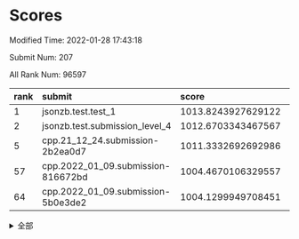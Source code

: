 # Scores

Modified Time: 2022-01-28 17:43:18

Submit Num: 207

All Rank Num: 96597

| rank |               submit               |       score        |       sigma        | pk_num |
| :--- | :--------------------------------- | :----------------- | :----------------- | :----- |
| 1    | jsonzb.test.test_1                 | 1013.8243927629122 | 0.8110498054872003 | 1869   |
| 2    | jsonzb.test.submission_level_4     | 1012.6703343467567 | 0.8012526019673145 | 1869   |
| 5    | cpp.21_12_24.submission-2b2ea0d7   | 1011.3332692692986 | 0.7624986414442614 | 1866   |
| 57   | cpp.2022_01_09.submission-816672bd | 1004.4670106329557 | 0.7156585077978289 | 1866   |
| 64   | cpp.2022_01_09.submission-5b0e3de2 | 1004.1299949708451 | 0.7186388288972251 | 1867   |


<details>
<summary>全部</summary>

| rank |                 submit                 |       score        |       sigma        | pk_num |
| :--- | :------------------------------------- | :----------------- | :----------------- | :----- |
| 1    | jsonzb.test.test_1                     | 1013.8243927629122 | 0.8110498054872003 | 1869   |
| 2    | jsonzb.test.submission_level_4         | 1012.6703343467567 | 0.8012526019673145 | 1869   |
| 3    | gobigger.level_3.submission_level_3_5  | 1011.8680013048984 | 0.769967600053712  | 1872   |
| 4    | gobigger.level_3.submission_level_3_13 | 1011.6753110718722 | 0.7699402691621308 | 1863   |
| 5    | cpp.21_12_24.submission-2b2ea0d7       | 1011.3332692692986 | 0.7624986414442614 | 1866   |
| 6    | gobigger.level_3.submission_level_3_9  | 1011.2903048944033 | 0.7571617488662581 | 1867   |
| 7    | gobigger.level_3.submission_level_3_2  | 1011.0245789311292 | 0.7531166243018592 | 1867   |
| 8    | gobigger.level_3.submission_level_3_25 | 1010.9505863373238 | 0.7649158648833377 | 1866   |
| 9    | gobigger.level_3.submission_level_3_21 | 1010.7671838017455 | 0.7505166633096733 | 1863   |
| 10   | gobigger.level_3.submission_level_3_31 | 1010.7615822758228 | 0.7875062571477918 | 1868   |
| 11   | gobigger.level_3.submission_level_3_27 | 1010.6840910111927 | 0.7571009086699447 | 1868   |
| 12   | gobigger.level_3.submission_level_3_0  | 1010.5470792059235 | 0.7599927943091316 | 1867   |
| 13   | gobigger.level_3.submission_level_3_42 | 1010.3434098371403 | 0.7697033839050318 | 1864   |
| 14   | gobigger.level_3.submission_level_3_39 | 1010.2958226234616 | 0.7669062187076681 | 1863   |
| 15   | gobigger.level_3.submission_level_3_32 | 1010.2112590172795 | 0.7722469148599603 | 1870   |
| 16   | gobigger.level_3.submission_level_3_8  | 1010.1907027601686 | 0.747648782694407  | 1873   |
| 17   | gobigger.level_3.submission_level_3_6  | 1010.1839813107143 | 0.7698796675975931 | 1869   |
| 18   | gobigger.level_3.submission_level_3_49 | 1010.0498216944346 | 0.7724822169899662 | 1868   |
| 19   | gobigger.level_3.submission_level_3_17 | 1010.0496923026561 | 0.7716776842713233 | 1868   |
| 20   | gobigger.level_3.submission_level_3_29 | 1009.965588744253  | 0.7839712078794663 | 1867   |
| 21   | gobigger.level_3.submission_level_3_34 | 1009.9602797524407 | 0.7683395183003007 | 1869   |
| 22   | gobigger.level_3.submission_level_3_47 | 1009.9295467587785 | 0.7491714561929295 | 1871   |
| 23   | gobigger.level_3.submission_level_3_15 | 1009.9273002912261 | 0.7526482263138449 | 1868   |
| 24   | gobigger.level_3.submission_level_3_26 | 1009.8926641042435 | 0.7463925007669993 | 1864   |
| 25   | gobigger.level_3.submission_level_3_16 | 1009.8713072751032 | 0.7564636716192065 | 1867   |
| 26   | gobigger.level_3.submission_level_3_7  | 1009.8550732018513 | 0.7531549550739549 | 1856   |
| 27   | gobigger.level_3.submission_level_3_10 | 1009.7957125121309 | 0.7531132088097667 | 1864   |
| 28   | gobigger.level_3.submission_level_3_43 | 1009.6992938740974 | 0.7635520778567599 | 1870   |
| 29   | gobigger.level_3.submission_level_3_28 | 1009.6630290856822 | 0.7413526779783469 | 1864   |
| 30   | gobigger.level_3.submission_level_3_40 | 1009.6350272002453 | 0.7554820279227197 | 1868   |
| 31   | gobigger.level_3.submission_level_3_11 | 1009.6194691183146 | 0.7604881689777345 | 1870   |
| 32   | gobigger.level_3.submission_level_3_20 | 1009.5991028568577 | 0.7565960421925173 | 1868   |
| 33   | gobigger.level_3.submission_level_3_19 | 1009.5577160210103 | 0.7481208318477741 | 1865   |
| 34   | gobigger.level_3.submission_level_3_18 | 1009.4544636006908 | 0.7768647140240933 | 1868   |
| 35   | gobigger.level_3.submission_level_3_45 | 1009.4181283274793 | 0.7759867938759417 | 1860   |
| 36   | gobigger.level_3.submission_level_3_35 | 1009.4173987712173 | 0.7646786464109748 | 1866   |
| 37   | gobigger.level_3.submission_level_3_36 | 1009.3480694328643 | 0.7384368818660343 | 1870   |
| 38   | gobigger.level_3.submission_level_3_3  | 1009.3403856211562 | 0.7626428134639781 | 1865   |
| 39   | gobigger.level_3.submission_level_3_4  | 1009.3297893977788 | 0.7526398343015731 | 1868   |
| 40   | gobigger.level_3.submission_level_3_12 | 1009.2437767101563 | 0.7559443382461716 | 1868   |
| 41   | gobigger.level_3.submission_level_3_14 | 1009.15466855042   | 0.7623774631983253 | 1867   |
| 42   | gobigger.level_3.submission_level_3_23 | 1009.1436770703136 | 0.7399152803933623 | 1869   |
| 43   | gobigger.level_3.submission_level_3_24 | 1009.116886502809  | 0.7457513683453436 | 1863   |
| 44   | gobigger.level_3.submission_level_3_1  | 1009.0533222573563 | 0.7510877646434988 | 1868   |
| 45   | gobigger.level_3.submission_level_3_30 | 1008.8882638632366 | 0.7381118603044982 | 1866   |
| 46   | gobigger.level_3.submission_level_3_38 | 1008.8769493693262 | 0.7546550437424137 | 1867   |
| 47   | gobigger.level_3.submission_level_3_22 | 1008.8570675456929 | 0.7497498354845888 | 1868   |
| 48   | gobigger.level_3.submission_level_3_44 | 1008.8481293973281 | 0.7450222996253848 | 1868   |
| 49   | gobigger.level_3.submission_level_3_37 | 1008.7720839864602 | 0.7356754989026073 | 1867   |
| 50   | gobigger.level_3.submission_level_3_46 | 1008.510368257638  | 0.7375562214205248 | 1868   |
| 51   | gobigger.level_3.submission_level_3_41 | 1008.3759897122841 | 0.7363545725252487 | 1863   |
| 52   | gobigger.level_3.submission_level_3_48 | 1008.3143482995678 | 0.7500589692238836 | 1863   |
| 53   | gobigger.level_3.submission_level_3_33 | 1007.9596993332142 | 0.7406351809726318 | 1869   |
| 54   | gobigger.level_1.submission_level_1_15 | 1004.7746661310372 | 0.7053424330872702 | 1868   |
| 55   | gobigger.level_1.submission_level_1_5  | 1004.5118963205232 | 0.7237956675084268 | 1864   |
| 56   | gobigger.level_1.submission_level_1_32 | 1004.4863957049718 | 0.7155809522821756 | 1865   |
| 57   | cpp.2022_01_09.submission-816672bd     | 1004.4670106329557 | 0.7156585077978289 | 1866   |
| 58   | gobigger.level_1.submission_level_1_6  | 1004.4083565626414 | 0.7131702821919743 | 1870   |
| 59   | gobigger.level_1.submission_level_1_0  | 1004.3378513267816 | 0.7198392073973738 | 1865   |
| 60   | gobigger.level_1.submission_level_1_21 | 1004.2465319719013 | 0.7224804681137221 | 1871   |
| 61   | gobigger.level_1.submission_level_1_3  | 1004.2187929124364 | 0.7166169630072656 | 1860   |
| 62   | gobigger.level_1.submission_level_1_36 | 1004.1654082524656 | 0.7186514331234988 | 1870   |
| 63   | gobigger.level_1.submission_level_1_12 | 1004.156237037402  | 0.7219173756340493 | 1868   |
| 64   | cpp.2022_01_09.submission-5b0e3de2     | 1004.1299949708451 | 0.7186388288972251 | 1867   |
| 65   | gobigger.level_1.submission_level_1_7  | 1003.9762410715138 | 0.7067809987805022 | 1864   |
| 66   | gobigger.level_1.submission_level_1_1  | 1003.9499940465547 | 0.717394557735725  | 1867   |
| 67   | gobigger.level_1.submission_level_1_20 | 1003.9149706439428 | 0.7284086148310788 | 1871   |
| 68   | gobigger.level_1.submission_level_1_34 | 1003.7308871184844 | 0.7051161005076699 | 1869   |
| 69   | gobigger.level_1.submission_level_1_37 | 1003.6648470403899 | 0.7033300580630409 | 1868   |
| 70   | gobigger.level_1.submission_level_1_9  | 1003.6596316826243 | 0.7093116635699522 | 1868   |
| 71   | gobigger.level_1.submission_level_1_16 | 1003.5452290011926 | 0.7213806479000822 | 1861   |
| 72   | gobigger.level_1.submission_level_1_28 | 1003.4477870482451 | 0.7199957883420476 | 1867   |
| 73   | gobigger.level_1.submission_level_1_39 | 1003.4224762880815 | 0.7123924865619888 | 1870   |
| 74   | gobigger.level_1.submission_level_1_11 | 1003.3990700379293 | 0.7253824394889182 | 1865   |
| 75   | gobigger.level_1.submission_level_1_43 | 1003.3845816716166 | 0.7147267263536188 | 1864   |
| 76   | gobigger.level_1.submission_level_1_45 | 1003.3640390211607 | 0.7066269154234602 | 1870   |
| 77   | gobigger.level_1.submission_level_1_40 | 1003.3618367646764 | 0.7076491077207898 | 1867   |
| 78   | gobigger.level_1.submission_level_1_46 | 1003.3617530557785 | 0.7085401141510871 | 1864   |
| 79   | gobigger.level_1.submission_level_1_13 | 1003.3593973864507 | 0.7128113101401227 | 1867   |
| 80   | gobigger.level_1.submission_level_1_18 | 1003.3224513470996 | 0.7107491811109015 | 1868   |
| 81   | gobigger.level_1.submission_level_1_19 | 1003.2931467549795 | 0.7106679275049629 | 1870   |
| 82   | gobigger.level_1.submission_level_1_48 | 1003.2810163589768 | 0.7139297232055256 | 1868   |
| 83   | gobigger.level_1.submission_level_1_33 | 1003.2621580723309 | 0.7305421243845989 | 1864   |
| 84   | gobigger.level_1.submission_level_1_2  | 1003.2484045414426 | 0.7141808686382679 | 1869   |
| 85   | gobigger.level_1.submission_level_1_24 | 1003.2002261550035 | 0.7101556818538713 | 1865   |
| 86   | gobigger.level_1.submission_level_1_42 | 1003.1278416945393 | 0.7160438256441513 | 1868   |
| 87   | gobigger.level_1.submission_level_1_25 | 1003.1083670752577 | 0.716320333965463  | 1864   |
| 88   | gobigger.level_1.submission_level_1_8  | 1002.9769303780433 | 0.7170779418134949 | 1861   |
| 89   | gobigger.level_1.submission_level_1_29 | 1002.92889102733   | 0.7094847036287002 | 1867   |
| 90   | gobigger.level_1.submission_level_1_35 | 1002.8944264511675 | 0.7221651215692003 | 1870   |
| 91   | gobigger.level_1.submission_level_1_49 | 1002.8880456787883 | 0.7155034415960341 | 1867   |
| 92   | gobigger.level_1.submission_level_1_27 | 1002.8004668703643 | 0.7124260933784125 | 1871   |
| 93   | gobigger.level_1.submission_level_1_41 | 1002.6618596358838 | 0.7129165980990332 | 1867   |
| 94   | gobigger.level_1.submission_level_1_30 | 1002.6042055753353 | 0.7213437661595279 | 1864   |
| 95   | gobigger.level_1.submission_level_1_44 | 1002.4934947302268 | 0.7131260718651397 | 1870   |
| 96   | gobigger.level_1.submission_level_1_17 | 1002.4864980411741 | 0.7115991135374594 | 1864   |
| 97   | gobigger.level_1.submission_level_1_23 | 1002.4079328366553 | 0.7165242084755729 | 1867   |
| 98   | gobigger.level_1.submission_level_1_10 | 1002.3224190688894 | 0.7169947478363908 | 1863   |
| 99   | gobigger.level_1.submission_level_1_22 | 1002.2956271147502 | 0.7173247119465818 | 1864   |
| 100  | gobigger.level_1.submission_level_1_26 | 1002.1930351023572 | 0.7190882017392713 | 1872   |
| 101  | gobigger.level_1.submission_level_1_14 | 1002.1005295203627 | 0.7092256002580146 | 1858   |
| 102  | gobigger.level_1.submission_level_1_31 | 1002.0155715561673 | 0.7239031907295986 | 1867   |
| 103  | gobigger.level_1.submission_level_1_47 | 1001.69519015053   | 0.7155200423067491 | 1870   |
| 104  | gobigger.level_1.submission_level_1_4  | 1001.1812346354441 | 0.7067631373538732 | 1869   |
| 105  | gobigger.level_1.submission_level_1_38 | 1000.7955014780925 | 0.7113635333688538 | 1869   |
| 106  | gobigger.random.submission_random_16   | 997.5100616115186  | 0.7064741315807178 | 1864   |
| 107  | gobigger.random.submission_random_28   | 997.3134234838868  | 0.7044338774366867 | 1863   |
| 108  | gobigger.random.submission_random_41   | 997.2537267901312  | 0.7099641637634664 | 1863   |
| 109  | gobigger.random.submission_random_27   | 997.1664913335694  | 0.7012184055480337 | 1868   |
| 110  | gobigger.random.submission_random_10   | 997.0419612469307  | 0.7025764516075539 | 1864   |
| 111  | gobigger.random.submission_random_18   | 996.9509055355578  | 0.6977868588743245 | 1866   |
| 112  | gobigger.random.submission_random_38   | 996.9406280894513  | 0.6969916483757077 | 1864   |
| 113  | gobigger.random.submission_random_36   | 996.9012232129635  | 0.7070837962209428 | 1871   |
| 114  | gobigger.random.submission_random_9    | 996.7520822641487  | 0.7146980327391438 | 1870   |
| 115  | gobigger.random.submission_random_45   | 996.6570888840495  | 0.7010496025658655 | 1866   |
| 116  | gobigger.random.submission_random_39   | 996.6269178791302  | 0.7061866627267641 | 1867   |
| 117  | gobigger.random.submission_random_5    | 996.611934551731   | 0.7148394719967793 | 1864   |
| 118  | gobigger.random.submission_random_14   | 996.5225008280437  | 0.706900184296957  | 1865   |
| 119  | gobigger.random.submission_random_23   | 996.454145756605   | 0.7095380521613189 | 1866   |
| 120  | gobigger.random.submission_random_21   | 996.2093794190592  | 0.7046378210045882 | 1868   |
| 121  | gobigger.random.submission_random_37   | 996.1864633855424  | 0.7089686163207397 | 1870   |
| 122  | gobigger.random.submission_random_34   | 996.1627046298219  | 0.7079307670834746 | 1864   |
| 123  | gobigger.random.submission_random_0    | 996.0573781553508  | 0.7071698241196295 | 1868   |
| 124  | gobigger.random.submission_random_29   | 996.0442413118218  | 0.7055379231678399 | 1868   |
| 125  | gobigger.random.submission_random_44   | 996.0221874390842  | 0.7121020779478615 | 1868   |
| 126  | gobigger.random.submission_random_8    | 995.9263270394208  | 0.7164195190612731 | 1858   |
| 127  | gobigger.random.submission_random_43   | 995.8958954630142  | 0.7015661322341942 | 1869   |
| 128  | gobigger.random.submission_random_22   | 995.876109283368   | 0.7176963304871009 | 1867   |
| 129  | gobigger.random.submission_random_24   | 995.8354557511951  | 0.7167603336790092 | 1868   |
| 130  | gobigger.random.submission_random_42   | 995.8062337621669  | 0.7035926877086549 | 1863   |
| 131  | gobigger.random.submission_random_17   | 995.7634474082417  | 0.7115202103135765 | 1866   |
| 132  | gobigger.random.submission_random_26   | 995.7599240708489  | 0.7042459363012153 | 1865   |
| 133  | gobigger.random.submission_random_49   | 995.749005282261   | 0.7145590596335669 | 1864   |
| 134  | gobigger.random.submission_random_25   | 995.7483337847152  | 0.7041438643167993 | 1866   |
| 135  | gobigger.random.submission_random_40   | 995.7030885058546  | 0.7069330083384738 | 1868   |
| 136  | gobigger.random.submission_random_30   | 995.6832573444971  | 0.7103240827673378 | 1869   |
| 137  | gobigger.random.submission_random_46   | 995.6344138561813  | 0.7169987476158171 | 1865   |
| 138  | gobigger.random.submission_random_19   | 995.6269723362836  | 0.7135779164170306 | 1866   |
| 139  | gobigger.random.submission_random_6    | 995.613811440177   | 0.6984643943297437 | 1869   |
| 140  | gobigger.random.submission_random_31   | 995.5796393967884  | 0.7070621467563205 | 1867   |
| 141  | gobigger.random.submission_random_4    | 995.5650444833401  | 0.7277178216707657 | 1873   |
| 142  | gobigger.random.submission_random_11   | 995.5537732103629  | 0.7096788385877937 | 1877   |
| 143  | gobigger.random.submission_random_7    | 995.537725356226   | 0.7164979034334853 | 1867   |
| 144  | gobigger.random.submission_random_35   | 995.4136675755773  | 0.7167176500716957 | 1866   |
| 145  | gobigger.random.submission_random_12   | 995.335631204156   | 0.7193683894208945 | 1864   |
| 146  | gobigger.random.submission_random_48   | 995.3248402859712  | 0.7087624559372923 | 1868   |
| 147  | gobigger.random.submission_random_1    | 995.2319762952376  | 0.7058076984357265 | 1862   |
| 148  | gobigger.random.submission_random_2    | 995.2220950598105  | 0.7098031652500253 | 1866   |
| 149  | gobigger.random.submission_random_47   | 995.1797435033923  | 0.7090510505463695 | 1863   |
| 150  | gobigger.random.submission_random_13   | 995.1436705316544  | 0.7132826118884548 | 1873   |
| 151  | gobigger.random.submission_random_20   | 995.1013097439815  | 0.7081872770788848 | 1870   |
| 152  | gobigger.random.submission_random_33   | 995.0353388855606  | 0.7113148873967933 | 1869   |
| 153  | gobigger.random.submission_random_15   | 995.00072901822    | 0.7098789142213856 | 1867   |
| 154  | gobigger.random.submission_random_3    | 994.9966754942733  | 0.7216437755043085 | 1866   |
| 155  | gobigger.random.submission_random_32   | 994.7440876924562  | 0.7193409283235807 | 1859   |
| 156  | gobigger.level_2.submission_level_2_15 | 994.5232928514272  | 0.7498327627224721 | 1864   |
| 157  | gobigger.level_2.submission_level_2_17 | 993.973513833421   | 0.7254642036081489 | 1867   |
| 158  | gobigger.level_2.submission_level_2_32 | 993.865440036115   | 0.7453331484008084 | 1869   |
| 159  | gobigger.level_2.submission_level_2_1  | 993.5600644863088  | 0.7237743711869351 | 1871   |
| 160  | gobigger.level_2.submission_level_2_40 | 993.4224256592847  | 0.7257835894094049 | 1869   |
| 161  | gobigger.level_2.submission_level_2_46 | 993.3257486699194  | 0.7251330424335748 | 1866   |
| 162  | gobigger.level_2.submission_level_2_25 | 993.2285291578858  | 0.7325486054640361 | 1871   |
| 163  | gobigger.level_2.submission_level_2_22 | 993.1783460960904  | 0.7335665233010327 | 1865   |
| 164  | gobigger.level_2.submission_level_2_48 | 992.9877659351005  | 0.7454222733471293 | 1869   |
| 165  | gobigger.level_2.submission_level_2_4  | 992.9756639463045  | 0.7438964982192159 | 1865   |
| 166  | gobigger.level_2.submission_level_2_26 | 992.9694159237765  | 0.7277015926186172 | 1864   |
| 167  | gobigger.level_2.submission_level_2_23 | 992.9625770199251  | 0.7244849254109023 | 1870   |
| 168  | gobigger.level_2.submission_level_2_0  | 992.958349734213   | 0.7381501937843671 | 1863   |
| 169  | gobigger.level_2.submission_level_2_3  | 992.805084403805   | 0.7459924358535786 | 1866   |
| 170  | gobigger.level_2.submission_level_2_37 | 992.7767207123915  | 0.746269594369631  | 1867   |
| 171  | gobigger.level_2.submission_level_2_19 | 992.7588226418359  | 0.7533335450694562 | 1867   |
| 172  | gobigger.level_2.submission_level_2_16 | 992.6499272687804  | 0.7374041006933983 | 1862   |
| 173  | gobigger.level_2.submission_level_2_39 | 992.5740573711402  | 0.7445837277375077 | 1865   |
| 174  | gobigger.level_2.submission_level_2_34 | 992.5695435315635  | 0.7340734200842084 | 1872   |
| 175  | gobigger.level_2.submission_level_2_31 | 992.5413497787649  | 0.7325455681221894 | 1868   |
| 176  | gobigger.level_2.submission_level_2_18 | 992.5246821161267  | 0.7511736165976415 | 1863   |
| 177  | gobigger.level_2.submission_level_2_27 | 992.5127694902094  | 0.7316924926737242 | 1867   |
| 178  | gobigger.level_2.submission_level_2_42 | 992.5078098167343  | 0.7512848544240234 | 1871   |
| 179  | gobigger.level_2.submission_level_2_41 | 992.4174764351542  | 0.7551707261756903 | 1863   |
| 180  | gobigger.level_2.submission_level_2_49 | 992.3493807847813  | 0.7499107473830403 | 1872   |
| 181  | gobigger.level_2.submission_level_2_10 | 992.3059019077988  | 0.7451970809639712 | 1867   |
| 182  | gobigger.level_2.submission_level_2_6  | 992.2927921076518  | 0.7581600960795519 | 1862   |
| 183  | gobigger.level_2.submission_level_2_9  | 992.2380921554691  | 0.7478881890259527 | 1865   |
| 184  | gobigger.level_2.submission_level_2_14 | 992.2278552263444  | 0.7562474656502458 | 1869   |
| 185  | gobigger.level_2.submission_level_2_36 | 992.2090280703621  | 0.7529435217591426 | 1870   |
| 186  | gobigger.level_2.submission_level_2_20 | 992.1581038680054  | 0.7473260440693171 | 1865   |
| 187  | gobigger.level_2.submission_level_2_29 | 992.1495607983921  | 0.7475445099572514 | 1864   |
| 188  | gobigger.level_2.submission_level_2_24 | 992.075951494031   | 0.7616050162326393 | 1863   |
| 189  | gobigger.level_2.submission_level_2_28 | 991.7884106851137  | 0.7543826638408504 | 1862   |
| 190  | gobigger.level_2.submission_level_2_33 | 991.7228921338926  | 0.758693974992909  | 1864   |
| 191  | gobigger.level_2.submission_level_2_2  | 991.7129277512608  | 0.7460579387734532 | 1866   |
| 192  | gobigger.level_2.submission_level_2_30 | 991.6992048238069  | 0.7438681912625054 | 1871   |
| 193  | gobigger.level_2.submission_level_2_35 | 991.2989760943111  | 0.7479766319503846 | 1868   |
| 194  | gobigger.level_2.submission_level_2_8  | 991.2982335701513  | 0.7508481130107005 | 1873   |
| 195  | gobigger.level_2.submission_level_2_43 | 991.2823488285417  | 0.7540204966445937 | 1866   |
| 196  | gobigger.level_2.submission_level_2_38 | 991.2215103738113  | 0.7496855242510321 | 1864   |
| 197  | gobigger.level_2.submission_level_2_45 | 991.2113094396569  | 0.7519152562429663 | 1866   |
| 198  | gobigger.level_2.submission_level_2_12 | 991.1982768505047  | 0.7769953748278159 | 1864   |
| 199  | gobigger.level_2.submission_level_2_44 | 991.1605247217748  | 0.7635863982765353 | 1865   |
| 200  | gobigger.level_2.submission_level_2_47 | 990.9349580386798  | 0.7477742296323596 | 1867   |
| 201  | gobigger.level_2.submission_level_2_13 | 990.691003381326   | 0.7570366253452524 | 1865   |
| 202  | gobigger.level_2.submission_level_2_21 | 990.4999159760536  | 0.7618558805136331 | 1866   |
| 203  | gobigger.level_2.submission_level_2_11 | 989.97255331766    | 0.774511948732905  | 1864   |
| 204  | gobigger.level_2.submission_level_2_5  | 989.7714340658229  | 0.7688363022814502 | 1865   |
| 205  | gobigger.level_2.submission_level_2_7  | 989.6483594684217  | 0.7692493605440007 | 1860   |
| 206  | gobigger.none.submission_none_1        | 977.2212455062975  | 1.234601131051267  | 1867   |
| 207  | gobigger.none.submission_none_0        | 976.2161017308559  | 1.3493018559257506 | 1866   |

</details>